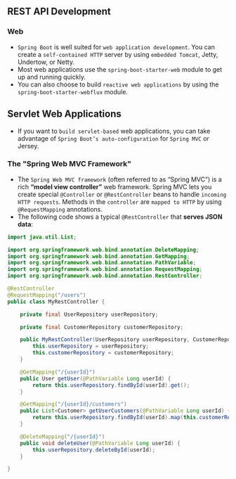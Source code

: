 ## REST API Development
### Web
- `Spring Boot` is well suited for `web application development`. You can create a `self-contained HTTP` server by using `embedded Tomcat`, Jetty, Undertow, or Netty.
- Most web applications use the `spring-boot-starter-web` module to get up and running quickly.
- You can also choose to build `reactive web applications` by using the `spring-boot-starter-webflux` module.

## Servlet Web Applications
- If you want to `build servlet-based` web applications, you can take advantage of `Spring Boot’s auto-configuration` for `Spring MVC` or Jersey.

### The "Spring Web MVC Framework"
- The `Spring Web MVC framework` (often referred to as “Spring MVC”) is a rich **“model view controller”** web framework. Spring MVC lets you create special `@Controller` or `@RestController` beans to handle `incoming HTTP requests`. Methods in the `controller` are `mapped to HTTP` by using `@RequestMapping` annotations.
- The following code shows a typical `@RestController` that **serves JSON data**:
```java
import java.util.List;

import org.springframework.web.bind.annotation.DeleteMapping;
import org.springframework.web.bind.annotation.GetMapping;
import org.springframework.web.bind.annotation.PathVariable;
import org.springframework.web.bind.annotation.RequestMapping;
import org.springframework.web.bind.annotation.RestController;

@RestController
@RequestMapping("/users")
public class MyRestController {

	private final UserRepository userRepository;

	private final CustomerRepository customerRepository;

	public MyRestController(UserRepository userRepository, CustomerRepository customerRepository) {
		this.userRepository = userRepository;
		this.customerRepository = customerRepository;
	}

	@GetMapping("/{userId}")
	public User getUser(@PathVariable Long userId) {
		return this.userRepository.findById(userId).get();
	}

	@GetMapping("/{userId}/customers")
	public List<Customer> getUserCustomers(@PathVariable Long userId) {
		return this.userRepository.findById(userId).map(this.customerRepository::findByUser).get();
	}

	@DeleteMapping("/{userId}")
	public void deleteUser(@PathVariable Long userId) {
		this.userRepository.deleteById(userId);
	}

}
````






